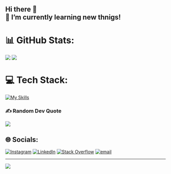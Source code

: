## Hi there 👋 <br>🌱 I’m currently learning new thnigs!

# 📊 GitHub Stats:
![](https://github-readme-stats.vercel.app/api?username=lkmalak&theme=ambient_gradient&hide_border=false&include_all_commits=false&count_private=false) <span/>
![](https://nirzak-streak-stats.vercel.app/?user=lkmalak&theme=ambient_gradient&hide_border=false)


# 💻 Tech Stack:
[![My Skills](https://skillicons.dev/icons?i=js,html,css,cpp,java,php,ts,c,py,django,nodejs,express,bootstrap,tailwind,spring,laravel,react,mysql,postgres,graphql,git,postman,pr,ps,ai,figma&theme=light)](https://skillicons.dev)

### ✍️ Random Dev Quote
![](https://quotes-github-readme.vercel.app/api?type=vetical&theme=light)


## 🌐 Socials:
[![Instagram](https://img.shields.io/badge/Instagram-%23E4405F.svg?logo=Instagram&logoColor=white)](https://instagram.com/lakehal_malak_) [![LinkedIn](https://img.shields.io/badge/LinkedIn-%230077B5.svg?logo=linkedin&logoColor=white)](https://linkedin.com/in/www.linkedin.com/in/malak-lakehal-261854225) [![Stack Overflow](https://img.shields.io/badge/-Stackoverflow-FE7A16?logo=stack-overflow&logoColor=white)](https://stackoverflow.com/users/user:31103971) [![email](https://img.shields.io/badge/Email-D14836?logo=gmail&logoColor=white)](mailto:malaklakehal510@gmail.com) 

---
[![](https://visitcount.itsvg.in/api?id=lkmalak&icon=0&color=0)](https://visitcount.itsvg.in)

<!-- Proudly created with GPRM ( https://gprm.itsvg.in ) -->
<!--
**lkmalak/lkmalak** is a ✨ _special_ ✨ repository because its `README.md` (this file) appears on your GitHub profile.

Here are some ideas to get you started:

- 🔭 I’m currently working on ...
- 🌱 I’m currently learning ...
- 👯 I’m looking to collaborate on ...
- 🤔 I’m looking for help with ...
- 💬 Ask me about ...
- 📫 How to reach me: ...
- 😄 Pronouns: ...
- ⚡ Fun fact: ...
-->
